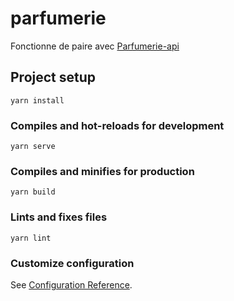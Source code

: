 # parfumerie
Fonctionne de paire avec [Parfumerie-api](https://github.com/user/repo/blob/branch/other_file.md)
## Project setup
```
yarn install
```

### Compiles and hot-reloads for development
```
yarn serve
```

### Compiles and minifies for production
```
yarn build
```

### Lints and fixes files
```
yarn lint
```

### Customize configuration
See [Configuration Reference](https://cli.vuejs.org/config/).
